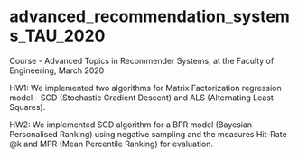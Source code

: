 # advanced_recommendation_systems_TAU_2020
Course - Advanced Topics in Recommender Systems, at the Faculty of Engineering, March 2020


HW1: We implemented two algorithms for Matrix Factorization regression model - SGD (Stochastic Gradient Descent) and ALS (Alternating Least Squares).

HW2: We implemented SGD algorithm for a BPR model (Bayesian Personalised Ranking) using negative sampling and the measures Hit-Rate @k and MPR (Mean Percentile Ranking) for evaluation. 
